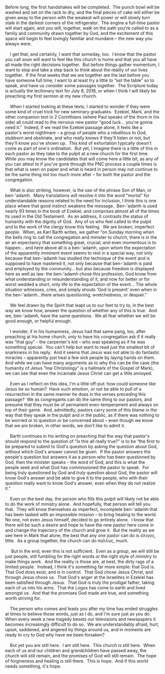 Before long, the first handshakes will be completed.&nbsp; The punch bowl will be washed and set on the rack to dry, and the final pieces of cake will either be given away to the person with the weakest will power or will slowly turn stale in the darkest corners of the refrigerator.&nbsp; The engine a full-time pastor will start again, and you will, together, walk on the path you're called to as a family and community drawn together by God, and the excitement of this space will begin to feel lovingly familiar and mundane – the new way you always were.<br><br>&nbsp;&nbsp; &nbsp;I get that, and certainly, I want that someday, too.&nbsp; I know that the pastor you call soon will want to feel like this church is home and that you all have all made the right decisions together.&nbsp; But before things gather momentum, I want to stop and take a step back to think about the reality of our lives together.&nbsp; If the final weeks that we are together are the last before you have someone full time, I want to at least try a little to “set the table” so to speak, and have us consider some passages together.&nbsp; The Scripture today is actually the lectionary text for July 8, 2018, or when I think I will likely be preaching my first sermon at my new church.<br><br>&nbsp;&nbsp;&nbsp; When I started looking at these texts, I started to wonder if they were some kind of cruel trick for new seminary graduates.&nbsp; Ezekiel, Mark, and the other companion text in 2 Corinthians (where Paul speaks of the thorn in his side) all could read to the nervous new pastor “good luck… you're gonna need it.”&nbsp; Indeed, if we read the Ezekiel passage alone, it feels like a pastor's worst nightmare – a group of people who a rebellious to God, stubborn and obstinate, and who really knows if they'll listen or not, but they'll know you've shown up.&nbsp; This kind of exhortation typically doesn't come as part of one's ordination.&nbsp; But yet, I imagine there is a little of this in each pastor as they take to the pulpit at a new church for the first time.&nbsp; While you may know the candidates that will come here a little bit, as any of you can attest to if you've gone through the PNC process a couple times is that what is seen on paper and what is heard in person may not continue to be the same thing not too much more after – for both the pastor and the congregation. &nbsp;<br><br>&nbsp;&nbsp;&nbsp; What is also striking, however, is the use of the phrase Son of Man, or ben-'adamh.&nbsp; Many translations will resolve it into the word “mortal” for understandable reasons related to the need for inclusion, I think this is one place where that good instinct weakens the message.&nbsp; Ben-'adamh is used nearly 93 times in the book of Ezekiel, and comprises almost all of the times its used in the Old Testament.&nbsp; As an address, it contrasts the status of humanity with the dignity of God.&nbsp; Any of us who feel called to the pulpit and to the work of the clergy know this feeling.&nbsp; We are broken, imperfect people.&nbsp; When, as Karl Barth writes, we gather “on Sunday morning when the bells ring to call the congregation and minister to church, there is in the air an expectancy that something great, crucial, and even momentous is to happen… and here above all is a ben-'adamh, upon whom the expectation of the apparently imminent event seems to rest in a special way, not only because that ben-'adamh has studied the technique of the event and is supposed to have mastered it, not only because that ben-'adamh is paid and employed by the community… but also because freedom is displayed here as well as law: the ben-'adamh chose this profession, God know from what understanding or misunderstanding of it, and now for better or for worst wedded a short, only life to the expectation of the event… The whole situation witnesses, cries, and simply shouts 'God is present' even when in the ben-'adamh…there arises questioning, wretchedness, or despair.”<br><br>&nbsp;&nbsp;&nbsp; We feel drawn by the Spirit that leapt us to our feet to try to, in the best way we know how, answer the question of whether any of this is true.&nbsp; And we, ben-'adamh, have the same questions.&nbsp; We all fear whether we will be good enough, or helpful enough.<br><br>&nbsp;&nbsp;&nbsp; I wonder, if in his humanness, Jesus had that same pang, too, after preaching at his home church, only to have his congregation ask if it really was “that guy” - the carpenter's kid – who was speaking as if he was something special.&nbsp; You can't help but want to read just the smallest bit of snarkiness in his reply.&nbsp; And it seems that Jesus was not able to do fantastic miracles – apparently just heal a few sick people by laying hands on them.&nbsp; And while we can have many arguments as to why this can be the case (the humanity of Jesus “low Christology” is a hallmark of the Gospel of Mark), we can see that even the incarnate Jesus Christ can get a little annoyed. &nbsp;<br><br>&nbsp;&nbsp;&nbsp; Even as I reflect on this idea, I'm a little off-put: how could someone like Jesus be so human?&nbsp; Have such emotion, or not be able to pull of a resurrection in the same manner he does in the verses preceding this passage?&nbsp; We as congregants can do the same thing to our pastors, and presume that they must be of permanent even-temperament and always on top of their game.&nbsp; And, admittedly, pastors carry some of this blame in the way that they speak in the pulpit and in the public, as if there was nothing to be worried or to question or be concerned about – even though we know that we are broken, in other words, we don't like to admit it.<br><br>&nbsp;&nbsp;&nbsp; Barth continues in his writing on preaching that the way that pastor's should respond to the question of “Is this all really true?” is to be “the first to be prepared to submit to God's question by asking the question about God, without which God's answer cannot be given.&nbsp; If the pastor answers the people's question but answers it as a person who has been questioned by God, then the minister speaks – the word of God; and this is what the people seek and what God has commissioned the pastor to speak.&nbsp; For being truly questioned by God and truly question about God, the pastor will know God's answer and be able to give it to the people, who with their question really want to know God's answer, even when they do not realize it.”<br><br>&nbsp;&nbsp;&nbsp; Even on the best day, the person who fills this pulpit will likely not be able to do the work of ministry alone.&nbsp; And hopefully, that person will tell you that.&nbsp; They will know themselves as imperfect, incomplete ben-'adamh that has been tasked with an impossible mission – to bring healing to the world.&nbsp; No one, not even Jesus himself, decided to go entirely alone.&nbsp; I know that there will be such a desire and hope to have the new pastor here come in and change the trajectory of the church and grow it.&nbsp; But the reality as we see here in Mark that alone, the best that any one pastor can do is ὀλίγος, little.&nbsp; As a group together, the church can do πολλυς, much.<br><br>&nbsp;&nbsp; &nbsp; But in the end, even this is not sufficient.&nbsp; Even as a group, we will still be just people, still fumbling for the right words or the right style of ministry to make things work.&nbsp; And the reality is those are, at best, the dirty rags of a limited people.&nbsp; Instead, I think it's something far more simple: that God is.&nbsp; That God does exist, and is in control.&nbsp; That God chose Jesus Christ, and through Jesus chose us.&nbsp; That God's anger at the Israelites in Ezekiel has been satisfied through Jesus.&nbsp; That God is truly the prodigal father, taking each of us into his arms.&nbsp; That the Logos has come to earth and lived amongst us.&nbsp; And that the promises God made are true, and something worth striving for.<br><br>&nbsp;&nbsp;&nbsp; The person who comes and leads you after my time has ended struggles at times to believe those words, just as I do, and I'm sure just as you do.&nbsp; When every week a new tragedy besets our televisions and newspapers it becomes increasingly difficult to do so.&nbsp; We are understandably afraid, hurt, upset, saddened, and angered by things around us, and in moments are ready to cry to God why have we been forsaken?<br><br>&nbsp;&nbsp;&nbsp; But yet you are still here.&nbsp; I am still here.&nbsp; This church is still here.&nbsp; When each of us and our children and grandchildren have passed away, the church will still remain, and the promises of God will still remain.&nbsp; The hope of forgiveness and healing is still there.&nbsp; This is hope.&nbsp; And if this world needs something, it's hope.